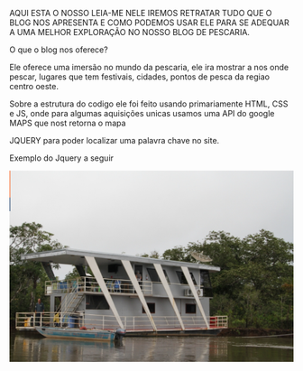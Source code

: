AQUI ESTA O NOSSO LEIA-ME NELE IREMOS RETRATAR TUDO QUE O BLOG NOS APRESENTA E COMO PODEMOS USAR ELE PARA SE ADEQUAR A UMA MELHOR EXPLORAÇÃO NO NOSSO BLOG DE PESCARIA.

O que o blog nos oferece?

Ele oferece uma imersão no mundo da pescaria, ele ira mostrar a nos onde pescar, lugares que tem festivais, cidades, pontos de pesca da regiao centro oeste.

Sobre a estrutura do codigo ele foi feito usando primariamente HTML, CSS e JS, onde para algumas aquisições unicas usamos uma API do google MAPS que nost retorna o mapa 

JQUERY para poder localizar uma palavra chave no site.

Exemplo do Jquery a seguir 

<img src="./imagens/casa_agua.png" alt="Jquery">
